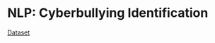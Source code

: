 # NLP: Cyberbullying Identification

[Dataset](https://www.kaggle.com/datasets/andrewmvd/cyberbullying-classification)